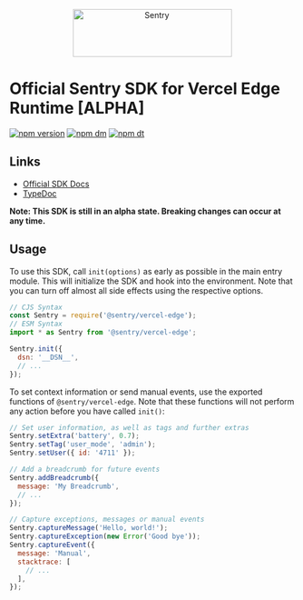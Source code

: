 <p align="center">
  <a href="https://sentry.io/?utm_source=github&utm_medium=logo" target="_blank">
    <img src="https://sentry-brand.storage.googleapis.com/sentry-wordmark-dark-280x84.png" alt="Sentry" width="280" height="84">
  </a>
</p>

# Official Sentry SDK for Vercel Edge Runtime [ALPHA]

[![npm version](https://img.shields.io/npm/v/@sentry/vercel-edge.svg)](https://www.npmjs.com/package/@sentry/vercel-edge)
[![npm dm](https://img.shields.io/npm/dm/@sentry/vercel-edge.svg)](https://www.npmjs.com/package/@sentry/vercel-edge)
[![npm dt](https://img.shields.io/npm/dt/@sentry/vercel-edge.svg)](https://www.npmjs.com/package/@sentry/vercel-edge)

## Links

- [Official SDK Docs](https://docs.sentry.io/quickstart/)
- [TypeDoc](http://getsentry.github.io/sentry-javascript/)

**Note: This SDK is still in an alpha state. Breaking changes can occur at any time.**

## Usage

To use this SDK, call `init(options)` as early as possible in the main entry module. This will initialize the SDK and
hook into the environment. Note that you can turn off almost all side effects using the respective options.

```javascript
// CJS Syntax
const Sentry = require('@sentry/vercel-edge');
// ESM Syntax
import * as Sentry from '@sentry/vercel-edge';

Sentry.init({
  dsn: '__DSN__',
  // ...
});
```

To set context information or send manual events, use the exported functions of `@sentry/vercel-edge`. Note that these
functions will not perform any action before you have called `init()`:

```javascript
// Set user information, as well as tags and further extras
Sentry.setExtra('battery', 0.7);
Sentry.setTag('user_mode', 'admin');
Sentry.setUser({ id: '4711' });

// Add a breadcrumb for future events
Sentry.addBreadcrumb({
  message: 'My Breadcrumb',
  // ...
});

// Capture exceptions, messages or manual events
Sentry.captureMessage('Hello, world!');
Sentry.captureException(new Error('Good bye'));
Sentry.captureEvent({
  message: 'Manual',
  stacktrace: [
    // ...
  ],
});
```
